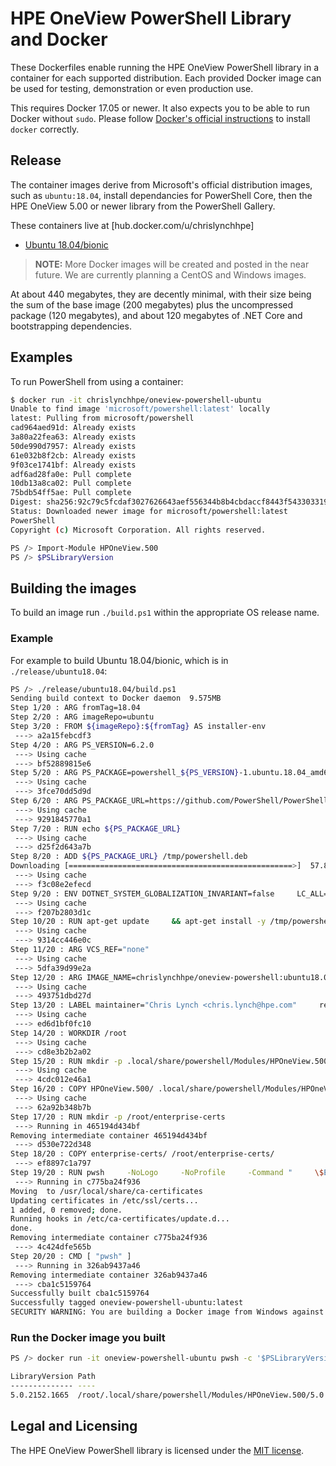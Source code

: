 # HPE OneView PowerShell Library and Docker

These Dockerfiles enable running the HPE OneView PowerShell library in a container for each supported distribution.  Each provided Docker image can be used for testing, demonstration or even production use.

This requires Docker 17.05 or newer.
It also expects you to be able to run Docker without `sudo`.
Please follow [Docker's official instructions][install] to install `docker` correctly.

[install]: https://docs.docker.com/engine/installation/

## Release

The container images derive from Microsoft's official distribution images, such as `ubuntu:18.04`, install dependancies for PowerShell Core, then the HPE OneView 5.00 or newer library from the PowerShell Gallery.

These containers live at [hub.docker.com/u/chrislynchhpe]

* [Ubuntu 18.04/bionic][docker-ubuntu-release]

> __NOTE:__ More Docker images will be created and posted in the near future.  We are currently planning a CentOS and Windows images.

At about 440 megabytes, they are decently minimal,
with their size being the sum of the base image (200 megabytes)
plus the uncompressed package (120 megabytes),
and about 120 megabytes of .NET Core and bootstrapping dependencies.

[docker-ubuntu-release]: https://hub.docker.com/r/chrislynchhpe/oneview-powershell-ubuntu

## Examples

To run PowerShell from using a container:

```sh
$ docker run -it chrislynchhpe/oneview-powershell-ubuntu
Unable to find image 'microsoft/powershell:latest' locally
latest: Pulling from microsoft/powershell
cad964aed91d: Already exists
3a80a22fea63: Already exists
50de990d7957: Already exists
61e032b8f2cb: Already exists
9f03ce1741bf: Already exists
adf6ad28fa0e: Pull complete
10db13a8ca02: Pull complete
75bdb54ff5ae: Pull complete
Digest: sha256:92c79c5fcdaf3027626643aef556344b8b4cbdaccf8443f543303319949c7f3a
Status: Downloaded newer image for microsoft/powershell:latest
PowerShell
Copyright (c) Microsoft Corporation. All rights reserved.

PS /> Import-Module HPOneView.500
PS /> $PSLibraryVersion
```

## Building the images

To build an image run `./build.ps1` within the appropriate OS release name.

### Example

For example to build Ubuntu 18.04/bionic, which is in `./release/ubuntu18.04`:

```sh
PS /> ./release/ubuntu18.04/build.ps1
Sending build context to Docker daemon  9.575MB
Step 1/20 : ARG fromTag=18.04
Step 2/20 : ARG imageRepo=ubuntu
Step 3/20 : FROM ${imageRepo}:${fromTag} AS installer-env
 ---> a2a15febcdf3
Step 4/20 : ARG PS_VERSION=6.2.0
 ---> Using cache
 ---> bf52889815e6
Step 5/20 : ARG PS_PACKAGE=powershell_${PS_VERSION}-1.ubuntu.18.04_amd64.deb
 ---> Using cache
 ---> 3fce70dd5d9d
Step 6/20 : ARG PS_PACKAGE_URL=https://github.com/PowerShell/PowerShell/releases/download/v${PS_VERSION}/${PS_PACKAGE}
 ---> Using cache
 ---> 9291845770a1
Step 7/20 : RUN echo ${PS_PACKAGE_URL}
 ---> Using cache
 ---> d25f2d643a7b
Step 8/20 : ADD ${PS_PACKAGE_URL} /tmp/powershell.deb
Downloading [==================================================>]  57.86MB/57.86MB
 ---> Using cache
 ---> f3c08e2efecd
Step 9/20 : ENV DOTNET_SYSTEM_GLOBALIZATION_INVARIANT=false     LC_ALL=en_US.UTF-8     LANG=en_US.UTF-8     PSModuleAnalysisCachePath=/var/cache/microsoft/powershell/PSModuleAnalysisCache/ModuleAnalysisCache
 ---> Using cache
 ---> f207b2803d1c
Step 10/20 : RUN apt-get update     && apt-get install -y /tmp/powershell.deb     && apt-get install -y     less     locales     ca-certificates     gss-ntlmssp     && apt-get dist-upgrade -y     && apt-get clean     && rm -rf /var/lib/apt/lists/*     && locale-gen $LANG && update-locale     && rm /tmp/powershell.deb     && pwsh     -NoLogo     -NoProfile     -Command "     \$ErrorActionPreference = 'Stop' ;     \$ProgressPreference = 'SilentlyContinue' ;     while(!(Test-Path -Path \$env:PSModuleAnalysisCachePath)) {      Write-Host "'Waiting for $env:PSModuleAnalysisCachePath'" ;     Start-Sleep -Seconds 6 ;     }"
 ---> Using cache
 ---> 9314cc446e0c
Step 11/20 : ARG VCS_REF="none"
 ---> Using cache
 ---> 5dfa39d99e2a
Step 12/20 : ARG IMAGE_NAME=chrislynchhpe/oneview-powershell:ubuntu18.04
 ---> Using cache
 ---> 493751dbd27d
Step 13/20 : LABEL maintainer="Chris Lynch <chris.lynch@hpe.com"     readme.md="https://github.com/ChrisLynchHPE/oneview-powershell-docker/blob/master/docker/README.md"     description="This Dockerfile will install the latest release of PowerShell and HPE OneView PowerShell 5.00 library for Ubuntu 18.04."     org.label-schema.usage="https://github.com/ChrisLynchHPE/oneview-powershell-docker/blob/master/docker/README.md"     org.label-schema.url="https://github.com/ChrisLynchHPE/oneview-powershell-docker/blob/master/docker/README.md"     org.label-schema.vcs-url="https://github.com/ChrisLynchHPE/oneview-powershell-docker"     org.label-schema.name="oneview-powershell-ubuntu"     org.label-schema.vendor="HewlettPackardEnterprise"     org.label-schema.version=${PS_VERSION}     org.label-schema.schema-version="1.0"     org.label-schema.vcs-ref=${VCS_REF}     org.label-schema.docker.cmd="docker run ${IMAGE_NAME} pwsh -c 'Import-Module HPOneView.500; $PSLibraryVersion'"     org.label-schema.docker.cmd.test="docker run ${IMAGE_NAME} pwsh -c Invoke-Pester"     org.label-schema.docker.cmd.help="docker run ${IMAGE_NAME} pwsh -c 'Get-Help about_HPOneView.500''"
 ---> Using cache
 ---> ed6d1bf0fc10
Step 14/20 : WORKDIR /root
 ---> Using cache
 ---> cd8e3b2b2a02
Step 15/20 : RUN mkdir -p .local/share/powershell/Modules/HPOneView.500
 ---> Using cache
 ---> 4cdc012e46a1
Step 16/20 : COPY HPOneView.500/ .local/share/powershell/Modules/HPOneView.500/
 ---> Using cache
 ---> 62a92b348b7b
Step 17/20 : RUN mkdir -p /root/enterprise-certs
 ---> Running in 465194d434bf
Removing intermediate container 465194d434bf
 ---> d530e722d348
Step 18/20 : COPY enterprise-certs/ /root/enterprise-certs/
 ---> ef8897c1a797
Step 19/20 : RUN pwsh     -NoLogo     -NoProfile     -Command "     \$ErrorActionPreference = 'Stop' ;     \$ProgressPreference = 'SilentlyContinue' ;     ForEach (\$file in (Get-ChildItem \$HOME/enterprise-certs)) {      Write-Host \"Moving \$(\$file.FileName) to /usr/local/share/ca-certificates\" ;     Copy-Item \$file -Destination \"/usr/local/share/ca-certificates/\$(\$file.BaseName).crt\" -force -confirm:\$false;     };     update-ca-certificates"
 ---> Running in c775ba24f936
Moving  to /usr/local/share/ca-certificates
Updating certificates in /etc/ssl/certs...
1 added, 0 removed; done.
Running hooks in /etc/ca-certificates/update.d...
done.
Removing intermediate container c775ba24f936
 ---> 4c424dfe565b
Step 20/20 : CMD [ "pwsh" ]
 ---> Running in 326ab9437a46
Removing intermediate container 326ab9437a46
 ---> cba1c5159764
Successfully built cba1c5159764
Successfully tagged oneview-powershell-ubuntu:latest
SECURITY WARNING: You are building a Docker image from Windows against a non-Windows Docker host. All files and directories added to build context will have '-rwxr-xr-x' permissions. It is recommended to double check and reset permissions for sensitive files and directories.
```

### Run the Docker image you built

```sh
PS /> docker run -it oneview-powershell-ubuntu pwsh -c '$PSLibraryVersion'

LibraryVersion Path
-------------- ----
5.0.2152.1665  /root/.local/share/powershell/Modules/HPOneView.500/5.0.2152.16…
```

## Legal and Licensing

The HPE OneView PowerShell library is licensed under the [MIT license][].

[MIT license]: https://github.com/HewlettPackard/POSH-HPOneView/blob/master/LICENSE